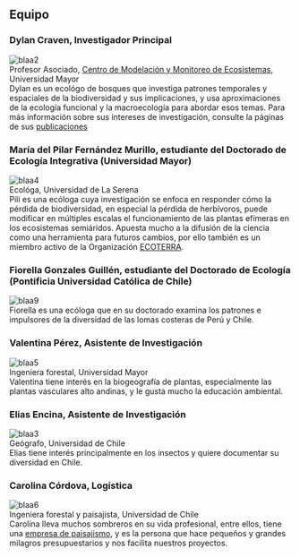 ## Equipo   

### Dylan Craven, Investigador Principal  
![blaa2](/images/dylancraven2.png)  
Profesor Asociado, [Centro de Modelación y Monitoreo de Ecosistemas](https://cem.umayor.cl/), Universidad Mayor  
Dylan es un ecológo de bosques que investiga patrones temporales y espaciales de la biodiversidad y sus implicaciones, y usa aproximaciones de la ecología funcional y la macroecología para abordar esos temas. Para más información sobre sus intereses de investigación, consulte la páginas de sus [publicaciones](/publications)   

### María del Pilar Fernández Murillo, estudiante del Doctorado de Ecología Integrativa (Universidad Mayor)  
![blaa4](/images/Pili.png)    
Ecológa, Universidad de La Serena  
Pili es una ecóloga cuya investigación se enfoca en responder cómo la pérdida de biodiversidad, en especial la pérdida de herbívoros, puede modificar en múltiples escalas el funcionamiento de las plantas efímeras en los ecosistemas semiáridos.
Apuesta mucho a la difusión de la ciencia como una herramienta para futuros cambios, por ello también es un miembro activo de la Organización [ECOTERRA](https://ongecoterra.org/).  

### Fiorella Gonzales Guillén, estudiante del Doctorado de Ecología (Pontificia Universidad Católica de Chile)  
![blaa9](/images/Fiorella2.png)    
Fiorella es una ecóloga que en su doctorado examina los patrones e impulsores de la diversidad de las lomas costeras de Perú y Chile. 

### Valentina Pérez, Asistente de Investigación  
![blaa5](/images/ValentinaPerez.png)    
Ingeniera  forestal, Universidad Mayor  
Valentina tiene interés en la biogeografía de plantas, especialmente las plantas vasculares alto andinas, y le gusta mucho la educación ambiental.   

### Elias Encina, Asistente de Investigación
![blaa3](/images/Elias2020.png)    
Geógrafo, Universidad de Chile  
Elias tiene interés principalmente en los insectos y quiere documentar su diversidad en Chile.   

### Carolina Córdova, Logística  
![blaa6](/images/carola.png)    
Ingeniera forestal y paisajista, Universidad de Chile  
Carolina lleva muchos sombreros en su vida profesional, entre ellos, tiene una [empresa de paisajismo](https://weinmannia.cl/), y es la persona que hace pequeños y grandes milagros presupuestarios y nos facilita nuestros proyectos. 
